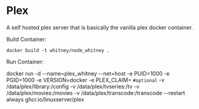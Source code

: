 # Plex 

A self hosted plex server that is basically the vanilla plex docker container.

Build Container:

`docker build -t whitney/node_whitney .`

Run Container:

docker run -d --name=plex_whitney --net=host -e PUID=1000 -e PGID=1000 -e VERSION=docker -e PLEX_CLAIM= `#optional` -v /data/plex/library:/config -v /data/plex/tvseries:/tv -v /data/plex/movies:/movies -v /data/plex/transcode:/transcode --restart always ghcr.io/linuxserver/plex

